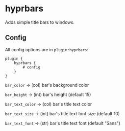 # hyprbars

Adds simple title bars to windows.

## Config

All config options are in `plugin:hyprbars`:

```
plugin {
    hyprbars {
        # config
    }
}
```

`bar_color` -> (col) bar's background color

`bar_height` -> (int) bar's height (default 15)

`bar_text_color` -> (col) bar's title text color

`bar_text_size` -> (int) bar's title text font size (default 10)

`bar_text_font` -> (str) bar's title text font (default "Sans")
